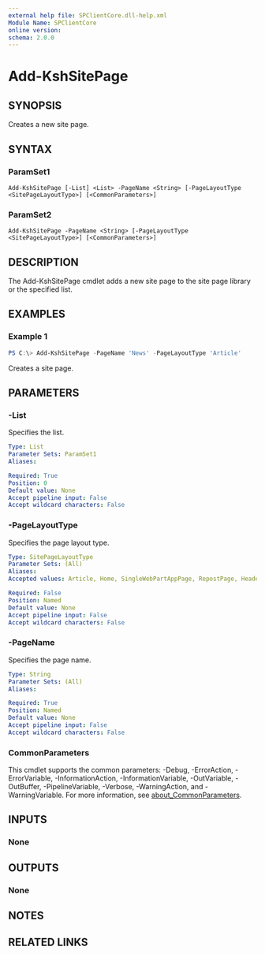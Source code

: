 ```yaml
---
external help file: SPClientCore.dll-help.xml
Module Name: SPClientCore
online version:
schema: 2.0.0
---
```


# Add-KshSitePage

## SYNOPSIS
Creates a new site page.

## SYNTAX

### ParamSet1
```
Add-KshSitePage [-List] <List> -PageName <String> [-PageLayoutType <SitePageLayoutType>] [<CommonParameters>]
```

### ParamSet2
```
Add-KshSitePage -PageName <String> [-PageLayoutType <SitePageLayoutType>] [<CommonParameters>]
```

## DESCRIPTION
The Add-KshSitePage cmdlet adds a new site page to the site page library or the specified list.

## EXAMPLES

### Example 1
```powershell
PS C:\> Add-KshSitePage -PageName 'News' -PageLayoutType 'Article'
```

Creates a site page.

## PARAMETERS

### -List
Specifies the list.

```yaml
Type: List
Parameter Sets: ParamSet1
Aliases:

Required: True
Position: 0
Default value: None
Accept pipeline input: False
Accept wildcard characters: False
```

### -PageLayoutType
Specifies the page layout type.

```yaml
Type: SitePageLayoutType
Parameter Sets: (All)
Aliases:
Accepted values: Article, Home, SingleWebPartAppPage, RepostPage, HeaderlessSearchResults, Spaces

Required: False
Position: Named
Default value: None
Accept pipeline input: False
Accept wildcard characters: False
```

### -PageName
Specifies the page name.

```yaml
Type: String
Parameter Sets: (All)
Aliases:

Required: True
Position: Named
Default value: None
Accept pipeline input: False
Accept wildcard characters: False
```

### CommonParameters
This cmdlet supports the common parameters: -Debug, -ErrorAction, -ErrorVariable, -InformationAction, -InformationVariable, -OutVariable, -OutBuffer, -PipelineVariable, -Verbose, -WarningAction, and -WarningVariable. For more information, see [about_CommonParameters](http://go.microsoft.com/fwlink/?LinkID=113216).

## INPUTS

### None

## OUTPUTS

### None

## NOTES

## RELATED LINKS
